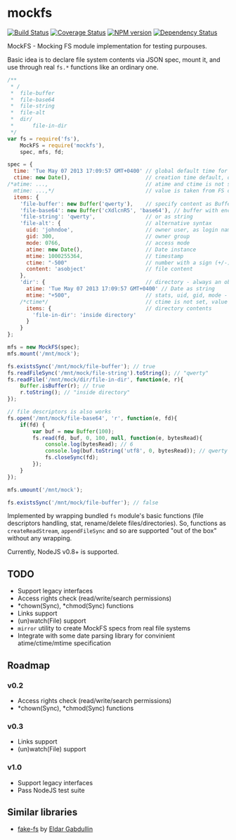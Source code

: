 mockfs
======

[![Build Status](https://travis-ci.org/Olegas/mockfs.png)](https://travis-ci.org/Olegas/mockfs)
[![Coverage Status](https://coveralls.io/repos/Olegas/mockfs/badge.png?branch=master)](https://coveralls.io/r/Olegas/mockfs)
[![NPM version](https://badge.fury.io/js/mockfs.png)](http://badge.fury.io/js/mockfs)
[![Dependency Status](https://gemnasium.com/Olegas/mockfs.png)](https://gemnasium.com/Olegas/mockfs)


MockFS - Mocking FS module implementation for testing purpouses.

Basic idea is to declare file system contents via JSON spec, mount it, and use through real `fs.*` functions like an ordinary one.

```javascript
/**
 * /
 *  file-buffer
 *  file-base64
 *  file-string
 *  file-alt
 *  dir/
 *      file-in-dir
 */
var fs = require('fs'),
    MockFS = require('mockfs'),
    spec, mfs, fd;

spec = {
  time: 'Tue May 07 2013 17:09:57 GMT+0400' // global default time for any FS item, optional
  ctime: new Date(),                        // creation time default, optional
/*atime: ...,                               // atime and ctime is not set
  mtime: ...,*/                             // value is taken from FS defaults (time)
  items: {
    'file-buffer': new Buffer('qwerty'),    // specify content as Buffer
    'file-base64': new Buffer('cXdlcnR5', 'base64'), // buffer with encoding
    'file-string': 'qwerty',                // or as string
    'file-alt': {                           // alternative syntax
      uid: 'johndoe',                       // owner user, as login name or id
      gid: 300,                             // owner group
      mode: 0766,                           // access mode
      atime: new Date(),                    // Date instance
      mtime: 1000255364,                    // timestamp
      ctime: "-500"                         // number with a sign (+/-) - delta from fs default value
      content: 'asobject'                   // file content
    },
    'dir': {                                // directory - always an object with items property (which is object too)
      atime: 'Tue May 07 2013 17:09:57 GMT+0400' // Date as string
      mtime: "+500",                        // stats, uid, gid, mode - on directories too
    /*ctime*/                               // ctime is not set, value taken from FS defaults  
      items: {                              // directory contents
        'file-in-dir': 'inside directory'             
      }
    }
};

mfs = new MockFS(spec);
mfs.mount('/mnt/mock');

fs.existsSync('/mnt/mock/file-buffer'); // true
fs.readFileSync('/mnt/mock/file-string').toString(); // "qwerty"
fs.readFile('/mnt/mock/dir/file-in-dir', function(e, r){
    Buffer.isBuffer(r); // true
    r.toString(); // "inside directory"
});

// file descriptors is also works
fs.open('/mnt/mock/file-base64', 'r', function(e, fd){
    if(fd) {
        var buf = new Buffer(100);
        fs.read(fd, buf, 0, 100, null, function(e, bytesRead){
            console.log(bytesRead); // 6
            console.log(buf.toString('utf8', 0, bytesRead)); // qwerty
            fs.closeSync(fd);
        });    
    }
});

mfs.umount('/mnt/mock');

fs.existsSync('/mnt/mock/file-buffer'); // false
```

Implemented by wrapping bundled `fs` module's basic functions (file descriptors handling, stat, rename/delete files/directories).
So, functions as `createReadStream`, `appendFileSync` and so are supported "out of the box" without any wrapping.

Currently, NodeJS v0.8+ is supported.

TODO
-----------------

 - Support legacy interfaces
 - Access rights check (read/write/search permissions)
 - *chown(Sync), *chmod(Sync) functions
 - Links support
 - (un)watch(File) support
 - `mirror` utility to create MockFS specs from real file systems
 - Integrate with some date parsing library for convinient atime/ctime/mtime specification

Roadmap
-------

### v0.2

 - Access rights check (read/write/search permissions)
 - *chown(Sync), *chmod(Sync) functions

### v0.3

 - Links support
 - (un)watch(File) support

### v1.0

 - Support legacy interfaces
 - Pass NodeJS test suite


Similar libraries
------------------
 - [fake-fs](https://github.com/eldargab/node-fake-fs) by [Eldar Gabdullin](https://github.com/eldargab)


